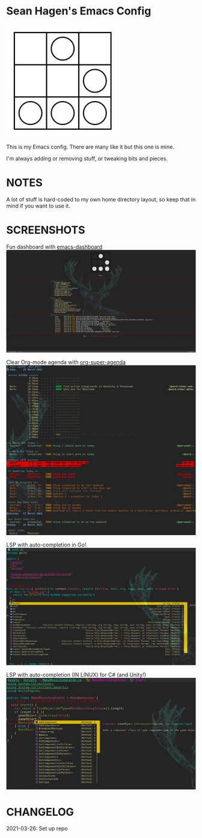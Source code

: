 Sean Hagen's Emacs Config
=========================

![Game of Life Glider](./glider.png)

This is my Emacs config. There are many like it but this one is mine.

I'm always adding or removing stuff, or tweaking bits and pieces.

# NOTES 

A lot of stuff is hard-coded to my own home directory layout, so keep that in
mind if you want to use it.

# SCREENSHOTS

Fun dashboard with [emacs-dashboard](https://github.com/emacs-dashboard/emacs-dashboard)
![Startup Dashboard](./screenshots/emacs-dashboard.png)

Clear Org-mode agenda with [org-super-agenda](https://github.com/alphapapa/org-super-agenda)
![Org Agenda View](./screenshots/emacs-agenda.png)

LSP with auto-completion in Go!
![LSP auto-completion in Go mode](./screenshots/emacs-golang-lsp.png)

LSP with auto-completion (IN LINUX) for C# (and Unity!)
![LSP auto-completion in C# mode](./screenshots/emacs-csharp-lsp.png)

# CHANGELOG

2021-03-26: Set up repo
